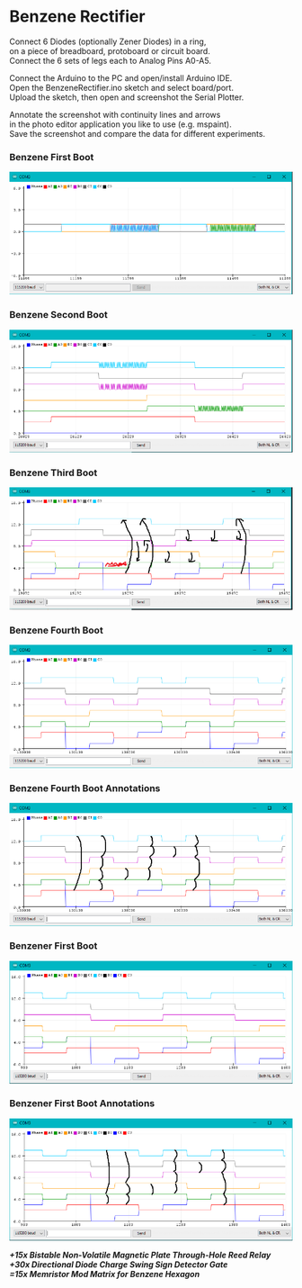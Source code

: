 # Benzene Rectifier

Connect 6 Diodes (optionally Zener Diodes) in a ring, \
on a piece of breadboard, protoboard or circuit board. \
Connect the 6 sets of legs each to Analog Pins A0-A5.

Connect the Arduino to the PC and open/install Arduino IDE. \
Open the BenzeneRectifier.ino sketch and select board/port. \
Upload the sketch, then open and screenshot the Serial Plotter.

Annotate the screenshot with continuity lines and arrows \
in the photo editor application you like to use (e.g. mspaint). \
Save the screenshot and compare the data for different experiments.

### Benzene First Boot
![EBoot1N](/BenzeneRectifier/BenzeneRectifierFirstBoot.png)

### Benzene Second Boot
![EBoot2N](/BenzeneRectifier/BenzeneRectifierSecondBoot.png)

### Benzene Third Boot
![EBoot3N](/BenzeneRectifier/BenzeneRectifierThirdBoot.png)

### Benzene Fourth Boot
![EBoot4N](/BenzeneRectifier/BenzeneRectifierFourthBoot.png)

### Benzene Fourth Boot Annotations
![EBoot4D](/BenzeneRectifier/BenzeneRectifierFourthBoot_Labelled.png)

### Benzener First Boot
![RBoot1N](/BenzeneRectifier/BenzenerRectifierFirstBoot.png)

### Benzener First Boot Annotations
![RBoot1D](/BenzeneRectifier/BenzenerRectifierFirstBoot_Labelled.png)

***+15x Bistable Non-Volatile Magnetic Plate Through-Hole Reed Relay*** \
***+30x Directional Diode Charge Swing Sign Detector Gate*** \
***=15x Memristor Mod Matrix for Benzene Hexagon***

